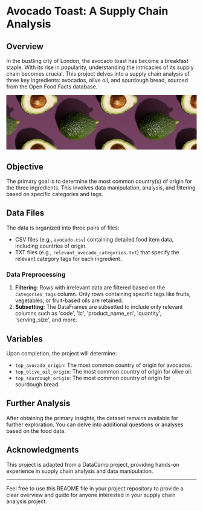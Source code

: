 # Avocado Toast: A Supply Chain Analysis

## Overview

In the bustling city of London, the avocado toast has become a breakfast staple. With its rise in popularity, understanding the intricacies of its supply chain becomes crucial. This project delves into a supply chain analysis of three key ingredients: avocados, olive oil, and sourdough bread, sourced from the Open Food Facts database.

![Avocado Toast Wallpaper](avocado_wallpaper.jpeg)


## Objective

The primary goal is to determine the most common country(s) of origin for the three ingredients. This involves data manipulation, analysis, and filtering based on specific categories and tags.

## Data Files

The data is organized into three pairs of files:
- CSV files (e.g., `avocado.csv`) containing detailed food item data, including countries of origin.
- TXT files (e.g., `relevant_avocado_categories.txt`) that specify the relevant category tags for each ingredient.

### Data Preprocessing

1. **Filtering**: Rows with irrelevant data are filtered based on the `categories_tags` column. Only rows containing specific tags like fruits, vegetables, or fruit-based oils are retained.
2. **Subsetting**: The DataFrames are subsetted to include only relevant columns such as 'code', 'lc', 'product_name_en', 'quantity', 'serving_size', and more.

## Variables

Upon completion, the project will determine:
- `top_avocado_origin`: The most common country of origin for avocados.
- `top_olive_oil_origin`: The most common country of origin for olive oil.
- `top_sourdough_origin`: The most common country of origin for sourdough bread.

## Further Analysis

After obtaining the primary insights, the dataset remains available for further exploration. You can delve into additional questions or analyses based on the food data.

## Acknowledgments

This project is adapted from a DataCamp project, providing hands-on experience in supply chain analysis and data manipulation.

---

Feel free to use this README file in your project repository to provide a clear overview and guide for anyone interested in your supply chain analysis project.

